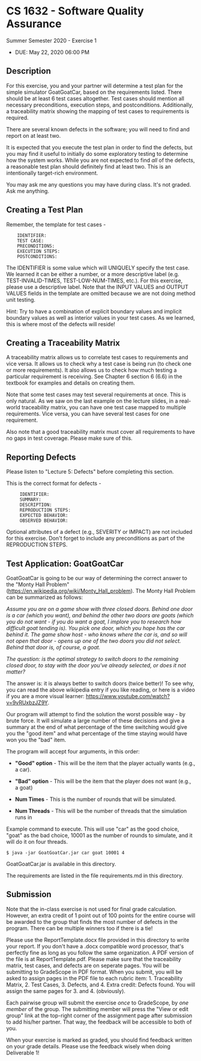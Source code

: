 # CS 1632 - Software Quality Assurance
Summer Semester 2020 - Exercise 1

* DUE: May 22, 2020 06:00 PM

## Description

For this exercise, you and your partner will determine a test plan for the
simple simulator GoatGoatCar, based on the requirements listed.  There should
be at least 6 test cases altogether.  Test cases should mention all necessary
preconditions, execution steps, and postconditions.  Additionally, a
traceability matrix showing the mapping of test cases to requirements is
required.  

There are several known defects in the software; you will need to find and
report on at least two.  

It is expected that you execute the test plan in order to find the defects, but
you may find it useful to initially do some exploratory testing to determine
how the system works.  While you are not expected to find *all* of the defects,
a reasonable test plan should definitely find at least two.  This is an
intentionally target-rich environment.

You may ask me any questions you may have during class.  It's not graded.  Ask me anything.

## Creating a Test Plan

Remember, the template for test cases -

```
	IDENTIFIER:
	TEST CASE: 
	PRECONDITIONS:
	EXECUTION STEPS:
	POSTCONDITIONS:
```

The IDENTIFIER is some value which will UNIQUELY specify the test case.  We
learned it can be either a number, or a more descriptive label (e.g.
TEST-INVALID-TIMES, TEST-LOW-NUM-TIMES, etc.).  For this exercise, please use a
descriptive label.  Note that the INPUT VALUES and OUTPUT VALUES fields in the
template are omitted because we are not doing method unit testing.

Hint: Try to have a combination of explicit boundary values and implicit
boundary values as well as interior values in your test cases.  As we learned,
this is where most of the defects will reside!

## Creating a Traceability Matrix

A traceability matrix allows us to correlate test cases to requirements and
vice versa.  It allows us to check why a test case is being run (to check one
or more requirements).  It also allows us to check how much testing a
particular requirement is receiving.  See Chapter 6 section 6 (6.6) in the
textbook for examples and details on creating them.

Note that some test cases may test several requirements at once.  This is only
natural.  As we saw on the last example on the lecture slides, in a real-world
traceability matrix, you can have one test case mapped to multiple
requirements.  Vice versa, you can have several test cases for one requirement.

Also note that a good traceability matrix must cover all requirements to have
no gaps in test coverage.  Please make sure of this.

## Reporting Defects

Please listen to "Lecture 5: Defects" before completing this section.

This is the correct format for defects -

```
	 IDENTIFIER:
	 SUMMARY:
	 DESCRIPTION:
	 REPRODUCTION STEPS:
	 EXPECTED BEHAVIOR:
	 OBSERVED BEHAVIOR:
```

Optional attributes of a defect (e.g., SEVERITY or IMPACT) are not included for
this exercise.  Don't forget to include any preconditions as part of the
REPRODUCTION STEPS.

## Test Application: GoatGoatCar

GoatGoatCar is going to be our way of determining the correct answer to the
"Monty Hall Problem" (https://en.wikipedia.org/wiki/Monty_Hall_problem).  The
Monty Hall Problem can be summarized as follows:

_Assume you are on a game show with three closed doors.  Behind one door is a
car (which you want), and behind the other two doors are goats (which you do
not want - if you do want a goat, I implore you to research how difficult goat
tending is).  You pick one door, which you hope has the car behind it.  The
game show host - who knows where the car is, and so will not open that door -
opens up one of the two doors you did not select.  Behind that door is, of
course, a goat._

_The question: is the optimal strategy to switch doors to the remaining closed
door, to stay with the door you've already selected, or does it not matter?_

The answer is: it is always better to switch doors (twice better)!  To see why,
you can read the above wikipedia entry if you like reading, or here is a video
if you are a more visual learner: https://www.youtube.com/watch?v=9vRUxbzJZ9Y.

Our program will attempt to find the solution the worst possible way - by brute
force.  It will simulate a large number of these decisions and give a summary
at the end of what percentage of the time switching would give you the "good
item" and what percentage of the time staying would have won you the "bad"
item.

The program will accept four arguments, in this order:

* __"Good" option__ - This will be the item that the player actually wants (e.g., a car).

* __"Bad" option__ - This will be the item that the player does not want (e.g., a goat)

* __Num Times__ - This is the number of rounds that will be simulated.

* __Num Threads__ - This will be the number of threads that the simulation runs in

Example command to execute.  This will use "car" as the good choice, "goat" as
the bad choice, 10001 as the number of rounds to simulate, and it will do it on
four threads.

```
$ java -jar GoatGoatCar.jar car goat 10001 4
```

GoatGoatCar.jar is available in this directory.  

The requirements are listed in the file requirements.md in this directory.

## Submission

Note that the in-class exercise is not used for final grade calculation.
However, an extra credit of 1 point out of 100 points for the entire course
will be awarded to the group that finds the most number of defects in the
program.  There can be multiple winners too if there is a tie!

Please use the ReportTemplate.docx file provided in this directory to write
your report.  If you don't have a .docx compatible word processor, that's
perfectly fine as long as you follow the same organization.  A PDF version of
the file is at ReportTemplate.pdf.  Please make sure that the traceability
matrix, test cases, and defects are on seperate pages.  You will be submitting
to GradeScope in PDF format.  When you submit, you will be asked to assign
pages in the PDF file to each rubric item: 1. Traceability Matrix, 2. Test
Cases, 3. Defects, and 4. Extra credit: Defects found.  You will assign the
same pages for 3. and 4. (obviously).

Each pairwise group will submit the exercise *once* to GradeScope, by *one
member* of the group.  The submitting member will press the "View or edit
group" link at the top-right corner of the assignment page after submission to
add his/her partner.  That way, the feedback will be accessible to both of you.

When your exercise is marked as graded, you should find feedback written on
your grade details.  Please use the feedback wisely when doing Deliverable 1!
